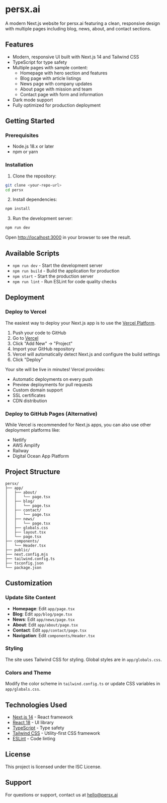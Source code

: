 # persx.ai

A modern Next.js website for persx.ai featuring a clean, responsive design with multiple pages including blog, news, about, and contact sections.

## Features

- Modern, responsive UI built with Next.js 14 and Tailwind CSS
- TypeScript for type safety
- Multiple pages with sample content:
  - Homepage with hero section and features
  - Blog page with article listings
  - News page with company updates
  - About page with mission and team
  - Contact page with form and information
- Dark mode support
- Fully optimized for production deployment

## Getting Started

### Prerequisites

- Node.js 18.x or later
- npm or yarn

### Installation

1. Clone the repository:
```bash
git clone <your-repo-url>
cd persx
```

2. Install dependencies:
```bash
npm install
```

3. Run the development server:
```bash
npm run dev
```

Open [http://localhost:3000](http://localhost:3000) in your browser to see the result.

## Available Scripts

- `npm run dev` - Start the development server
- `npm run build` - Build the application for production
- `npm start` - Start the production server
- `npm run lint` - Run ESLint for code quality checks

## Deployment

### Deploy to Vercel

The easiest way to deploy your Next.js app is to use the [Vercel Platform](https://vercel.com).

1. Push your code to GitHub
2. Go to [Vercel](https://vercel.com)
3. Click "Add New" → "Project"
4. Import your GitHub repository
5. Vercel will automatically detect Next.js and configure the build settings
6. Click "Deploy"

Your site will be live in minutes! Vercel provides:
- Automatic deployments on every push
- Preview deployments for pull requests
- Custom domain support
- SSL certificates
- CDN distribution

### Deploy to GitHub Pages (Alternative)

While Vercel is recommended for Next.js apps, you can also use other deployment platforms like:
- Netlify
- AWS Amplify
- Railway
- Digital Ocean App Platform

## Project Structure

```
persx/
├── app/
│   ├── about/
│   │   └── page.tsx
│   ├── blog/
│   │   └── page.tsx
│   ├── contact/
│   │   └── page.tsx
│   ├── news/
│   │   └── page.tsx
│   ├── globals.css
│   ├── layout.tsx
│   └── page.tsx
├── components/
│   └── Header.tsx
├── public/
├── next.config.mjs
├── tailwind.config.ts
├── tsconfig.json
└── package.json
```

## Customization

### Update Site Content

- **Homepage**: Edit `app/page.tsx`
- **Blog**: Edit `app/blog/page.tsx`
- **News**: Edit `app/news/page.tsx`
- **About**: Edit `app/about/page.tsx`
- **Contact**: Edit `app/contact/page.tsx`
- **Navigation**: Edit `components/Header.tsx`

### Styling

The site uses Tailwind CSS for styling. Global styles are in `app/globals.css`.

### Colors and Theme

Modify the color scheme in `tailwind.config.ts` or update CSS variables in `app/globals.css`.

## Technologies Used

- [Next.js 14](https://nextjs.org/) - React framework
- [React 18](https://react.dev/) - UI library
- [TypeScript](https://www.typescriptlang.org/) - Type safety
- [Tailwind CSS](https://tailwindcss.com/) - Utility-first CSS framework
- [ESLint](https://eslint.org/) - Code linting

## License

This project is licensed under the ISC License.

## Support

For questions or support, contact us at hello@persx.ai
